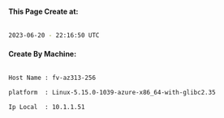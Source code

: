 
   
#### This Page Create at:

```bash

2023-06-20 - 22:16:50 UTC

```

#### Create By Machine:

```bash

Host Name : fv-az313-256

platform  : Linux-5.15.0-1039-azure-x86_64-with-glibc2.35

Ip Local  : 10.1.1.51

```

